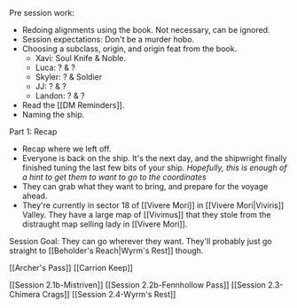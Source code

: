 Pre session work:
- Redoing alignments using the book. Not necessary, can be ignored.
- Session expectations: Don't be a murder hobo. 
- Choosing a subclass, origin, and origin feat from the book.
	- Xavi: Soul Knife & Noble.
	- Luca: ? & ?
	- Skyler: ? & Soldier
	- JJ: ? & ?
	- Landon: ? & ? 
- Read the [[DM Reminders]].
- Naming the ship.

Part 1: Recap
- Recap where we left off.
- Everyone is back on the ship. It's the next day, and the shipwright finally finished tuning the last few bits of your ship. *Hopefully, this is enough of a hint to get them to want to go to the coordinates*
- They can grab what they want to bring, and prepare for the voyage ahead.
- They're currently in sector 18 of [[Vivere Mori]] in [[Vivere Mori|Viviris]] Valley. They have a large map of [[Vivimus]] that they stole from the distraught map selling lady in [[Vivere Mori]]. 


Session Goal:
They can go wherever they want. They'll probably just go straight to [[Beholder's Reach|Wyrm's Rest]] though. 

[[Archer's Pass]] 
[[Carrion Keep]]

[[Session 2.1b-Mistriven]]
[[Session 2.2b-Fennhollow Pass]]
[[Session 2.3-Chimera Crags]]
[[Session 2.4-Wyrm's Rest]]